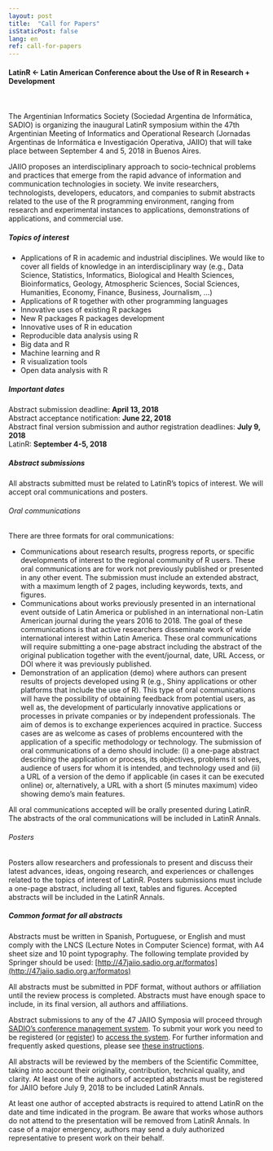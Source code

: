 ```yaml
---
layout: post
title:  "Call for Papers"
isStaticPost: false
lang: en
ref: call-for-papers
---
```


#### LatinR <- Latin American Conference about the Use of R in Research + Development
<br>
<br>
The Argentinian Informatics Society (Sociedad Argentina de Informática, 
SADIO) is organizing the inaugural LatinR symposium within the 47th Argentinian Meeting of Informatics and Operational Research (Jornadas Argentinas de Informática e Investigación Operativa, JAIIO) that will take place between September 4 and 5, 2018 in Buenos Aires.

JAIIO proposes an interdisciplinary approach to socio-technical problems and practices that emerge from the rapid advance of information and communication technologies in society. We invite researchers, technologists, developers, educators, and companies to submit abstracts related to the use of the R programming environment, ranging from research and experimental instances to
applications, demonstrations of applications, and commercial use. 

##### Topics of interest

* Applications of R in academic and industrial disciplines. We would like to cover all fields of knowledge in an interdisciplinary way (e.g., Data Science, Statistics, Informatics, Biological and Health Sciences, Bioinformatics, Geology, Atmospheric Sciences, Social Sciences, Humanities,
Economy, Finance, Business, Journalism, ...)
* Applications of R together with other programming languages
* Innovative uses of existing R packages
* New R packages
R packages development
* Innovative uses of R in education
* Reproducible data analysis using R
* Big data and R
* Machine learning and R
* R visualization tools
* Open data analysis with R

##### Important dates
Abstract submission deadline: **April 13, 2018**   
Abstract acceptance notification: **June 22, 2018**   
Abstract final version submission and author registration deadlines: **July 9, 2018**   
LatinR: **September 4-5, 2018**   

##### Abstract submissions

All abstracts submitted must be related to LatinR’s topics of interest. We will accept oral communications and posters.

###### Oral communications
There are three formats for oral communications:

* Communications about research results, progress reports, or specific developments of interest to the regional community of R users. These oral communications are for work not previously published or presented in any other event. The submission must include an extended abstract, with a maximum length of 2 pages, including keywords, texts, and figures.
* Communications about works previously presented in an international event outside of Latin America or published in an international non-Latin American journal during the years 2016 to 2018. The goal of these communications is that active researchers disseminate work of wide international interest within Latin America. These oral communications will require submitting a one-page abstract including the abstract of the original publication together with the event/journal, date, URL Access, or DOI where it was previously published.
* Demonstration of an application (demo) where authors can present results of projects developed using R (e.g., Shiny applications or other platforms that include the use of R). This type of oral communications will have the possibility of obtaining feedback from potential users, as well as, the development of particularly innovative applications or processes in private
companies or by independent professionals. The aim of demos is to exchange experiences acquired in practice. Success cases are as welcome as cases of problems encountered with the application of a specific methodology or technology. The submission of oral communications of a demo should include: (i) a one-page abstract describing the application or process, its objectives, problems it solves, audience of users for whom it is intended, and technology used and (ii) a URL of a version of the demo if applicable (in cases it can be executed online) or, alternatively, a URL with a short (5 minutes maximum) video showing demo’s main features.

All oral communications accepted will be orally presented during LatinR. The abstracts of the oral communications will be included in LatinR Annals.

###### Posters 

Posters allow researchers and professionals to present and discuss their latest advances, ideas, ongoing research, and experiences or challenges related to the topics of interest of LatinR. Posters submissions must include a one-page abstract, including all text, tables and figures. Accepted abstracts will be included in the LatinR Annals.

##### Common format for all abstracts

Abstracts must be written in Spanish, Portuguese, or English and must comply with the LNCS (Lecture Notes in Computer Science) format, with A4 sheet size and 10 point typography. The following template provided by Springer should be used: [http://47jaiio.sadio.org.ar/formatos](http://47jaiio.sadio.org.ar/formatos)

All abstracts must be submitted in PDF format, without authors or affiliation until the review process is completed. Abstracts must have enough space to include, in its final version, all authors and affiliations.

Abstract submissions to any of the 47 JAIIO Symposia will proceed through 
[SADIO’s conference management system](http://sgc.sadio.org.ar/sgc/index.php). To submit your work you need to be registered (or [register](http://sgc.sadio.org.ar/sgc/index.php/index/index/user/account)) to [access the system](http://sgc.sadio.org.ar/sgc/index.php/index/index/login). For further information and frequently asked questions, please see [these instructions](http://47jaiio.sadio.org.ar/index.php?q=envio-trabajos).

All abstracts will be reviewed by the members of the Scientific Committee, taking into account their originality, contribution, technical quality, and clarity. At least one of the authors of accepted abstracts must be registered for JAIIO before July 9, 2018 to be included LatinR Annals.

At least one author of accepted abstracts is required to attend LatinR on the date and time indicated in the program. Be aware that works whose authors do not attend to the presentation will be removed from LatinR Annals. In case of a major emergency, authors may send a duly authorized representative to present work on their behalf.